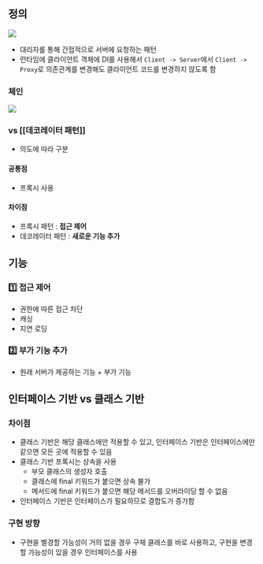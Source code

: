 ## 정의
![](https://i.imgur.com/Ga1fSo0.png)
- 대리자를 통해 간접적으로 서버에 요청하는 패턴
- 런타임에 클라이언트 객체에 DI를 사용해서 `Client -> Server`에서 `Client -> Proxy`로 의존관계를 변경해도 클라이언트 코드를 변경하지 않도록 함
### 체인
![](https://i.imgur.com/fEg4zI2.png)
### vs [[데코레이터 패턴]]
- 의도에 따라 구분
#### 공통점
- 프록시 사용
#### 차이점
- 프록시 패턴 : **접근 제어**
- 데코레이터 패턴 : **새로운 기능 추가**
## 기능
### 1️⃣ 접근 제어
- 권한에 따른 접근 차단
- 캐싱
- 지연 로딩
### 2️⃣ 부가 기능 추가
- 원래 서버가 제공하는 기능 + 부가 기능
## 인터페이스 기반 vs 클래스 기반

### 차이점
- 클래스 기반은 해당 클래스에만 적용할 수 있고, 인터페이스 기반은 인터페이스에만 같으면 모든 곳에 적용할 수 있음
- 클래스 기반 프록시는 상속을 사용
	- 부모 클래스의 생성자 호출
	- 클래스에 final 키워드가 붙으면 상속 불가
	- 메서드에 final 키워드가 붙으면 해당 메서드를 오버라이딩 할 수 없음
- 인터페이스 기반은 인터페이스가 필요하므로 결합도가 증가함
### 구현 방향
- 구현을 별경할 가능성이 거의 없을 경우 구체 클래스를 바로 사용하고, 구현을 변경할 가능성이 있을 경우 인터페이스를 사용